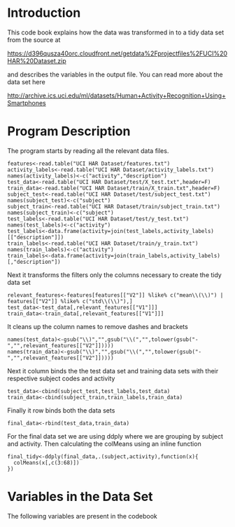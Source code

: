 # Introduction

This code book explains how the data was transformed in to a tidy data set from the source at 

https://d396qusza40orc.cloudfront.net/getdata%2Fprojectfiles%2FUCI%20HAR%20Dataset.zip 

and describes the variables in the output file. You can read more about the data set here 

http://archive.ics.uci.edu/ml/datasets/Human+Activity+Recognition+Using+Smartphones

# Program Description

The program starts by reading all the relevant data files.

```
features<-read.table("UCI HAR Dataset/features.txt")
activity_labels<-read.table("UCI HAR Dataset/activity_labels.txt")
names(activity_labels)<-c("activity","description")
test_data<-read.table("UCI HAR Dataset/test/X_test.txt",header=F)
train_data<-read.table("UCI HAR Dataset/train/X_train.txt",header=F)
subject_test<-read.table("UCI HAR Dataset/test/subject_test.txt")
names(subject_test)<-c("subject")
subject_train<-read.table("UCI HAR Dataset/train/subject_train.txt")
names(subject_train)<-c("subject")
test_labels<-read.table("UCI HAR Dataset/test/y_test.txt")
names(test_labels)<-c("activity")
test_labels<-data.frame(activity=join(test_labels,activity_labels)[["description"]])
train_labels<-read.table("UCI HAR Dataset/train/y_train.txt")
names(train_labels)<-c("activity")
train_labels<-data.frame(activity=join(train_labels,activity_labels)[,"description"])
```

Next it transforms the filters only the columns necessary to create the tidy data set

```
relevant_features<-features[features[["V2"]] %like% c("mean\\(\\)") | features[["V2"]] %like% c("std\\(\\)"),]
test_data<-test_data[,relevant_features[["V1"]]]
train_data<-train_data[,relevant_features[["V1"]]]
```

It cleans up the column names to remove dashes and brackets

```
names(test_data)<-gsub("\\)","",gsub("\\(","",tolower(gsub("-","",relevant_features[["V2"]]))))
names(train_data)<-gsub("\\)","",gsub("\\(","",tolower(gsub("-","",relevant_features[["V2"]]))))
```

Next it column binds the the test data set and training data sets with their respective subject codes and activity

```
test_data<-cbind(subject_test,test_labels,test_data)
train_data<-cbind(subject_train,train_labels,train_data)
```

Finally it row binds both the data sets
```
final_data<-rbind(test_data,train_data)
````

For the final data set we are using ddply where we are grouping by subject and activity. Then calculating the colMeans using an inline function

```
final_tidy<-ddply(final_data,.(subject,activity),function(x){
  colMeans(x[,c(3:68)])
})

```



# Variables in the Data Set
The following variables are present in the codebook


